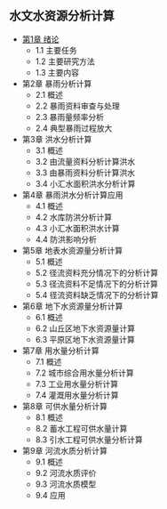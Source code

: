 ## 水文水资源分析计算
- [第1章 绪论](chapter1.md)
	- 1.1 主要任务
	- 1.2 主要研究方法
	- 1.3 主要内容
- 第2章 暴雨分析计算
	- 2.1 概述
	- 2.2 暴雨资料审查与处理
	- 2.3 暴雨量频率分析
	- 2.4 典型暴雨过程放大
- 第3章 洪水分析计算
	- 3.1 概述
	- 3.2 由流量资料分析计算洪水
	- 3.3 由暴雨资料分析计算洪水
	- 3.4 小汇水面积洪水分析计算
- 第4章 暴雨洪水分析计算应用
	- 4.1 概述
	- 4.2 水库防洪分析计算
	- 4.3 小汇水面积洪水计算
	- 4.4 防洪影响分析
- 第5章 地表水资源量分析计算
	- 5.1 概述
	- 5.2 径流资料充分情况下的分析计算
	- 5.3 径流资料不足情况下的分析计算
	- 5.4 径流资料缺乏情况下的分析计算
- 第6章 地下水资源量分析计算
	- 6.1 概述
	- 6.2 山丘区地下水资源量计算
	- 6.3 平原区地下水资源量计算
- 第7章 用水量分析计算
	- 7.1 概述
	- 7.2 城市综合用水量分析计算
	- 7.3 工业用水量分析计算
	- 7.4 灌溉用水量分析计算
- 第8章 可供水量分析计算
	- 8.1 概述
	- 8.2 蓄水工程可供水量计算
	- 8.3 引水工程可供水量分析计算
- 第9章 河流水质分析计算
	- 9.1 概述
	- 9.2 河流水质评价
	- 9.3 河流水质模型
	- 9.4 应用